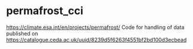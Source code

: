 # permafrost_cci
https://climate.esa.int/en/projects/permafrost/
Code for handling of data published on https://catalogue.ceda.ac.uk/uuid/8239d5f6263f4551bf2bd100d3ecbead 
